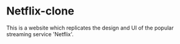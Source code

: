 # Netflix-clone
This is a website which replicates the design and UI of the popular streaming service 'Netflix'.
